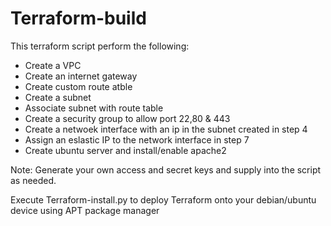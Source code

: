 # Terraform-build



This terraform script perform the following:

- Create a VPC
- Create an internet gateway
- Create custom route atble
- Create a subnet
- Associate subnet with route table
- Create a security group to allow port 22,80 & 443
- Create a netwoek interface with an ip in the subnet created in step 4
- Assign an eslastic IP to the network interface in step 7
- Create ubuntu server and install/enable apache2


Note: Generate your own access and secret keys and supply into the script as needed. 

Execute Terraform-install.py to deploy Terraform onto your debian/ubuntu device using APT package manager

